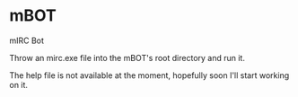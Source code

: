# mBOT
mIRC Bot

Throw an mirc.exe file into the mBOT's root directory and run it.

The help file is not available at the moment, hopefully soon I'll start working on it.

